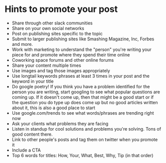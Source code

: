 # Hints to promote your post
- Share through other slack communities
- Share on your own social networks
- Post on publishing sites specific to the topic
- Submit to larger publishing sites like Smashing Magazine, Inc, Forbes and more.
- Work with marketing to understand the "person" you're writing your piece for and promote where they spend their time online
- Coworking space forums and other online forums
- Share your content multiple times
- Use images and tag those images appropriately
- Use longtail keywords phrases at least 3 times in your post and the keyword in your title
- Do google poetry! If you think you have a problem identified for the person you are writing, start googling to see what popular questions are coming up. If it doesn't come up, then that might be a good start or if the question you do type up does come up but no good articles written about it, this is also a good place to start
- Use google.com/trends to see what words/phrases are trending right now
- Ask your clients what problems they are facing
- Listen in standup for cool solutions and problems you're solving. Tons of good content there.
- Link to other people's posts and tag them on twitter when you promote it
- Include a CTA
- Top 6 words for titles: How, Your, What, Best, Why, Tip (in that order)
